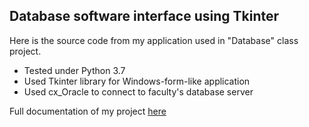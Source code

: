 ## Database software interface using Tkinter

Here is the source code from my application used in "Database" class project.
* Tested under Python 3.7
* Used Tkinter library for Windows-form-like application
* Used cx_Oracle to connect to faculty's database server

Full documentation of my project [here](https://github.com/tr0yyy/teme-fmi-cti/tree/master/bd)
